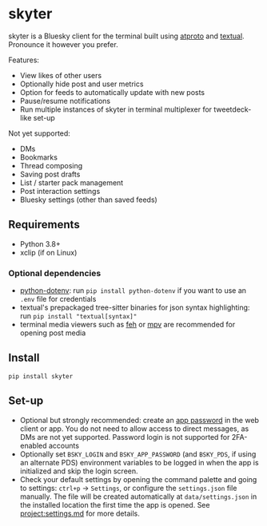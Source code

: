 # skyter

skyter is a Bluesky client for the terminal built using [atproto](https://github.com/MarshalX/atproto) and [textual](https://github.com/Textualize/textual). Pronounce it however you prefer.

Features:

- View likes of other users
- Optionally hide post and user metrics
- Option for feeds to automatically update with new posts
- Pause/resume notifications
- Run multiple instances of skyter in terminal multiplexer for tweetdeck-like set-up

Not yet supported:

- DMs
- Bookmarks
- Thread composing
- Saving post drafts
- List / starter pack management
- Post interaction settings
- Bluesky settings (other than saved feeds)


## Requirements

- Python 3.8+
- xclip (if on Linux)

### Optional dependencies

- [python-dotenv](https://github.com/theskumar/python-dotenv): run `pip install python-dotenv` if you want to use an `.env` file for credentials
- textual's prepackaged tree-sitter binaries for json syntax highlighting: run `pip install "textual[syntax]"`
- terminal media viewers such as [feh](https://feh.finalrewind.org/) or [mpv](https://mpv.io/) are recommended for opening post media

## Install

`pip install skyter`

## Set-up

- Optional but strongly recommended: create an [app password](https://bsky.app/settings/app-passwords) in the web client or app. You do not need to allow access to direct messages, as DMs are not yet supported. Password login is not supported for 2FA-enabled accounts
- Optionally set `BSKY_LOGIN` and `BSKY_APP_PASSWORD` (and `BSKY_PDS`, if using an alternate PDS) environment variables to be logged in when the app is initialized and skip the login screen.
- Check your default settings by opening the command palette and going to settings: `ctrl+p` -> `Settings`, or configure the `settings.json` file manually. The file will be created automatically at `data/settings.json` in the installed location the first time the app is opened. See <project:settings.md> for more details.
